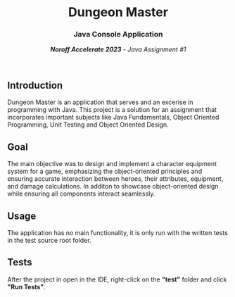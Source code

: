 <h1 align="center">Dungeon Master</h1>
<h3 align="center">Java Console Application</h3>
<p align="center"><em><strong>Noroff Accelerate 2023</strong> - Java Assignment #1</em></p>
<br>




## Introduction

Dungeon Master is an application that serves and an excerise in programming with Java.
This project is a solution for an assignment that incorporates important subjects like Java Fundamentals, Object Oriented Programming, Unit Testing and Object Oriented Design.

## Goal
The main objective was to design and implement a character equipment system for a game, emphasizing the object-oriented principles and ensuring accurate interaction between heroes, their attributes, equipment, and damage calculations. In additon to showcase object-oriented design while ensuring all components interact seamlessly.

## Usage
The application has no main functionality, it is only run with the written tests in the test source root folder.

## Tests

After the project in open in the IDE, right-click on the **"test"** folder and click **"Run Tests"**.
